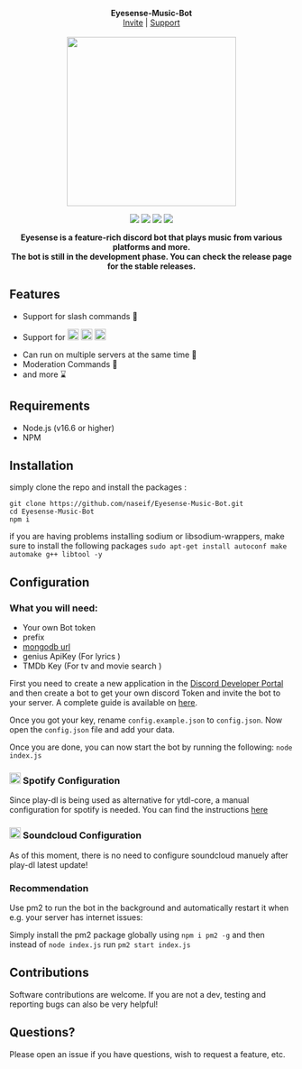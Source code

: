 <p align="center">
  <b>Eyesense-Music-Bot </b><br>
  <a href="https://discord.com/oauth2/authorize?client_id=881856452157898842&scope=applications.commands%20bot&permissions=536079414">Invite</a> |
  <a href="https://discord.gg/JCdpeeNP9N">Support</a> 
  <br><br>
  <img width="300" height="300" src="https://cdn.discordapp.com/attachments/506267292993191947/896386593181560873/eyesense.png">
</p>

<p align="center">
<img src="https://img.shields.io/github/license/naseif/Eyesense-Music-Bot?style=flat-square">
  <img src="https://img.shields.io/github/issues/naseif/Eyesense-Music-Bot?style=flat-square">
  <img src="https://img.shields.io/github/issues-pr/naseif/Eyesense-Music-Bot?style=flat-square">
  <img src="https://www.codefactor.io/repository/github/naseif/eyesense-music-bot/badge">
</p>

<p align="center">
<b>Eyesense is a feature-rich discord bot that plays music from various platforms and more. <br>
  The bot is still in the development phase. You can check the release page for the stable releases.</b>
  
</p>

## Features

- Support for slash commands 💯
- <p>Support for <img width="20" height="20" src="https://cdn.discordapp.com/attachments/547844388492148737/904716610034610207/soundcloud-logo-soundcloud-icon-transparent-png-1.png"> <img width="20" height="20" src="https://cdn.discordapp.com/attachments/547844388492148737/904660894347296798/file-spotify-logo-png-4.png"> <img width="20" height="20" src="https://cdn.discordapp.com/attachments/547844388492148737/904665487860973588/hd-youtube-logo-png-transparent-background-20.png"></p>
- Can run on multiple servers at the same time 🚀
- Moderation Commands 🔨
- and more ⌛️ 

## Requirements

- Node.js (v16.6 or higher)
- NPM

## Installation

simply clone the repo and install the packages : 

```
git clone https://github.com/naseif/Eyesense-Music-Bot.git
cd Eyesense-Music-Bot
npm i
```
if you are having problems installing sodium or libsodium-wrappers, make sure to install the following packages `sudo apt-get install autoconf make automake g++ libtool -y`

## Configuration

### What you will need:

- Your own Bot token
- prefix
- [mongodb url](https://account.mongodb.com/account/login) 
- genius ApiKey (For lyrics <optional>) 
- TMDb Key (For tv and movie search <optional>)

First you need to create a new application in the [Discord Developer Portal](https://discord.com/developers/applications) and then create a bot to get your own discord Token and invite the bot to your server. A complete guide is available on [here](https://discordjs.guide/preparations/setting-up-a-bot-application.html#creating-your-bot). 

Once you got your key, rename `config.example.json` to `config.json`. Now open the `config.json` file and add your data.

Once you are done, you can now start the bot by running the following: 
```node index.js```

### <p><img width="20" height="20" src="https://cdn.discordapp.com/attachments/547844388492148737/904660894347296798/file-spotify-logo-png-4.png">  Spotify Configuration</p>
  
Since play-dl is being used as alternative for ytdl-core, a manual configuration for spotify is needed. You can find the instructions [here](https://github.com/play-dl/play-dl/discussions/64)
  

### <p><img width="20" height="20" src="https://cdn.discordapp.com/attachments/547844388492148737/904716610034610207/soundcloud-logo-soundcloud-icon-transparent-png-1.png"> Soundcloud Configuration</p>
  
As of this moment, there is no need to configure soundcloud manuely after play-dl latest update!
### Recommendation

Use pm2 to run the bot in the background and automatically restart it when e.g. your server has internet issues:

Simply install the pm2 package globally using ```npm i pm2 -g``` and then instead of ```node index.js``` run ```pm2 start index.js```


## Contributions

Software contributions are welcome. If you are not a dev, testing and reporting bugs can also be very helpful!

## Questions?

Please open an issue if you have questions, wish to request a feature, etc.

